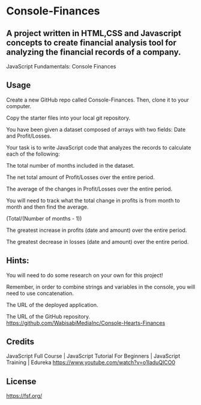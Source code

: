 # Console-Finances

## A project written in HTML,CSS and Javascript concepts to create financial analysis tool for analyzing the financial records of a company.

JavaScript Fundamentals: Console Finances

## Usage
Create a new GitHub repo called Console-Finances. Then, clone it to your computer.

Copy the starter files into your local git repository.

You have been given a dataset composed of arrays with two fields: Date and Profit/Losses.

Your task is to write JavaScript code that analyzes the records to calculate each of the following:

The total number of months included in the dataset.

The net total amount of Profit/Losses over the entire period.

The average of the changes in Profit/Losses over the entire period.

You will need to track what the total change in profits is from month to month and then find the average.

(Total/(Number of months - 1))

The greatest increase in profits (date and amount) over the entire period.

The greatest decrease in losses (date and amount) over the entire period.



## Hints:

You will need to do some research on your own for this project!

Remember, in order to combine strings and variables in the console, you will need to use concatenation.




The URL of the deployed application.

The URL of the GitHub repository. 
https://github.com/WabisabiMediaInc/Console-Hearts-Finances

## Credits
 
JavaScript Full Course | JavaScript Tutorial For Beginners | JavaScript Training | Edureka
https://www.youtube.com/watch?v=o1IaduQICO0



## License
<https://fsf.org/>


